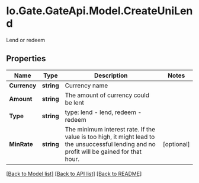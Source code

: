 
# Io.Gate.GateApi.Model.CreateUniLend

Lend or redeem

## Properties

Name | Type | Description | Notes
------------ | ------------- | ------------- | -------------
**Currency** | **string** | Currency name | 
**Amount** | **string** | The amount of currency could be lent | 
**Type** | **string** | type: lend - lend, redeem - redeem | 
**MinRate** | **string** | The minimum interest rate. If the value is too high, it might lead to the unsuccessful lending and no profit will be gained for that hour.  | [optional] 

[[Back to Model list]](../README.md#documentation-for-models)
[[Back to API list]](../README.md#documentation-for-api-endpoints)
[[Back to README]](../README.md)
